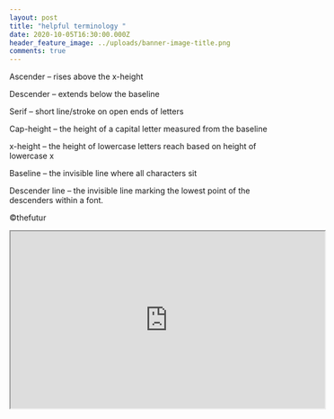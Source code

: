 ```yaml
---
layout: post
title: "helpful terminology "
date: 2020-10-05T16:30:00.000Z
header_feature_image: ../uploads/banner-image-title.png
comments: true
---
```

Ascender – rises above the x-height 

Descender – extends below the baseline 

Serif – short line/stroke on open ends of letters 

Cap-height – the height of a capital letter measured from the baseline 

x-height – the height of lowercase letters reach based on height of lowercase x 

Baseline – the invisible line where all characters sit 

Descender line – the invisible line marking the lowest point of the descenders within a font.

©thefutur 

<div class="video-box"><iframe width="560" height="315" src="https://www.youtube.com/embed/WzVl_ATHUQ0?rel=0" allow="accelerometer; autoplay; encrypted-media; gyroscope; picture-in-picture" allowfullscreen></iframe></div>